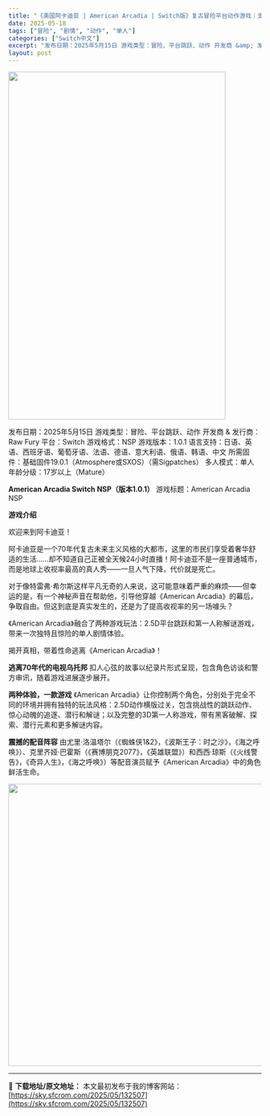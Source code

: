 ```yaml
---
title: "《美国阿卡迪亚 | American Arcadia | Switch版》复古冒险平台动作游戏｜支持中文"
date: 2025-05-18
tags: ["冒险", "剧情", "动作", "单人"]
categories: ["Switch中文"]
excerpt: "发布日期：2025年5月15日 游戏类型：冒险、平台跳跃、动作 开发商 &amp; 发行商：Raw Fury 平台：Switch 游戏格式：NSP 游戏版本：1.0.1 语言支持：日语、英语、西班牙语、葡萄牙语、法语、德语、意大利语、俄语、韩语、中文 所需固件：基础固件19.0.1（Atmosphe&hellip;"
layout: post
---
```


<img class="aligncenter size-full wp-image-132508" src="https://sky.sfcrom.com/wp-content/uploads/2025/05/2025051808263641.webp" alt="" width="432" height="692" />

发布日期：2025年5月15日
游戏类型：冒险、平台跳跃、动作
开发商 &amp; 发行商：Raw Fury
平台：Switch
游戏格式：NSP
游戏版本：1.0.1
语言支持：日语、英语、西班牙语、葡萄牙语、法语、德语、意大利语、俄语、韩语、中文
所需固件：基础固件19.0.1（Atmosphere或SXOS）（需Sigpatches）
多人模式：单人
年龄分级：17岁以上（Mature）

<strong>American Arcadia Switch NSP（版本1.0.1）</strong>
游戏标题：American Arcadia NSP

<strong>游戏介绍</strong>

欢迎来到阿卡迪亚！

阿卡迪亚是一个70年代复古未来主义风格的大都市，这里的市民们享受着奢华舒适的生活……却不知道自己正被全天候24小时直播！阿卡迪亚不是一座普通城市，而是地球上收视率最高的真人秀——一旦人气下降，代价就是死亡。

对于像特雷弗·希尔斯这样平凡无奇的人来说，这可能意味着严重的麻烦——但幸运的是，有一个神秘声音在帮助他，引导他穿越《American Arcadia》的幕后，争取自由。但这到底是真实发生的，还是为了提高收视率的另一场噱头？

《American Arcadia》融合了两种游戏玩法：2.5D平台跳跃和第一人称解谜游戏，带来一次独特且惊险的单人剧情体验。

揭开真相，带着性命逃离《American Arcadia》！

<strong>逃离70年代的电视乌托邦</strong>
扣人心弦的故事以纪录片形式呈现，包含角色访谈和警方审讯，随着游戏进展逐步展开。

<strong>两种体验，一款游戏</strong>
《American Arcadia》让你控制两个角色，分别处于完全不同的环境并拥有独特的玩法风格：2.5D动作横版过关，包含挑战性的跳跃动作、惊心动魄的追逐、潜行和解谜；以及完整的3D第一人称游戏，带有黑客破解、探索、潜行元素和更多解谜内容。

<strong>震撼的配音阵容</strong>
由尤里·洛温塔尔（《蜘蛛侠1&amp;2》，《波斯王子：时之沙》，《海之呼唤》）、克里齐娅·巴霍斯（《赛博朋克2077》，《英雄联盟》）和西西·琼斯（《火线警告》，《奇异人生》，《海之呼唤》）等配音演员赋予《American Arcadia》中的角色鲜活生命。

<img class="aligncenter size-full wp-image-132509" src="https://sky.sfcrom.com/wp-content/uploads/2025/05/2025051808263615.webp" alt="" width="1000" height="562" />

---
📖 **下载地址/原文地址：** 本文最初发布于我的博客网站：[https://sky.sfcrom.com/2025/05/132507](https://sky.sfcrom.com/2025/05/132507)
